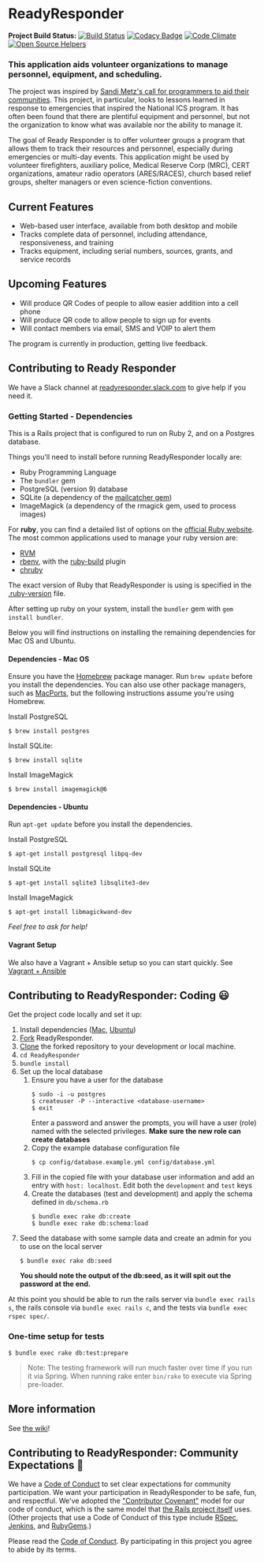 # ReadyResponder

**Project Build Status:** [![Build Status](https://api.travis-ci.org/ReadyResponder/ReadyResponder.svg?branch=development)](https://travis-ci.org/ReadyResponder/ReadyResponder) [![Codacy Badge](https://api.codacy.com/project/badge/Grade/2155146098fe428d9f6e11951f5ed75a)](https://www.codacy.com/app/kfallon/ReadyResponder?utm_source=github.com&amp;utm_medium=referral&amp;utm_content=ReadyResponder/ReadyResponder&amp;utm_campaign=Badge_Grade) [![Code Climate](https://codeclimate.com/github/ReadyResponder/ReadyResponder/badges/gpa.svg)](https://codeclimate.com/github/ReadyResponder/ReadyResponder)
[![Open Source Helpers](https://www.codetriage.com/readyresponder/readyresponder/badges/users.svg)](https://www.codetriage.com/readyresponder/readyresponder)

### This application aids volunteer organizations to manage personnel, equipment, and scheduling.

The project was inspired by [Sandi Metz's call for programmers to aid their communities](https://www.youtube.com/watch?feature=player_detailpage&v=fhpT6Pc4AqM#t=1931). This project, in particular, looks to lessons learned in response to emergencies that inspired the National ICS program. It has often been found that there are plentiful equipment and personnel, but not the organization to know what was available nor the ability to manage it.

The goal of Ready Responder is to offer volunteer groups a program that allows them to track their resources and personnel, especially during emergencies or multi-day events. This application might be used by volunteer firefighters, auxiliary police, Medical Reserve Corp (MRC), CERT organizations, amateur radio operators (ARES/RACES), church based relief groups, shelter managers or even science-fiction conventions.

## Current Features

* Web-based user interface, available from both desktop and mobile
* Tracks complete data of personnel, including attendance, responsiveness, and training
* Tracks equipment, including serial numbers, sources, grants, and service records

## Upcoming Features

* Will produce QR Codes of people to allow easier addition into a cell phone
* Will produce QR code to allow people to sign up for events
* Will contact members via email, SMS and VOIP to alert them

The program is currently in production, getting live feedback.

## Contributing to Ready Responder
We have a Slack channel at [readyresponder.slack.com](https://readyresponder.slack.com) to give help if you need it.

### Getting Started - Dependencies

This is a Rails project that is configured to run on Ruby 2, and on a Postgres database.

Things you'll need to install before running ReadyResponder locally are:

* Ruby Programming Language
* The `bundler` gem
* PostgreSQL (version 9) database
* SQLite (a dependency of the [mailcatcher gem](https://github.com/sj26/mailcatcher))
* ImageMagick (a dependency of the rmagick gem, used to process images)

For **ruby**, you can find a detailed list of options on the [official Ruby website](
https://www.ruby-lang.org/en/documentation/installation/). The most common
applications used to manage your ruby version are:

* [RVM](https://rvm.io)
* [rbenv](https://github.com/rbenv/rbenv#readme), with the
  [ruby-build](https://github.com/rbenv/ruby-build#readme) plugin
* [chruby](https://github.com/postmodern/chruby#readme)

The exact version of Ruby that ReadyResponder is using is specified in the
[.ruby-version](.ruby-version) file.

After setting up ruby on your system, install the `bundler` gem with `gem
install bundler`.

Below you will find instructions on installing the remaining dependencies for Mac
OS and Ubuntu.

#### Dependencies - Mac OS

Ensure you have the [Homebrew](https://brew.sh/) package manager. Run `brew
update` before you install the dependencies. You can also use other package
managers, such as [MacPorts](https://www.macports.org/install.php), but the
following instructions assume you're using Homebrew.

Install PostgreSQL

```shell
$ brew install postgres
```

Install SQLite:

```shell
$ brew install sqlite
```

Install ImageMagick

```shell
$ brew install imagemagick@6
```

#### Dependencies - Ubuntu

Run `apt-get update` before you install the dependencies.

Install PostgreSQL

```shell
$ apt-get install postgresql libpq-dev
```

Install SQLite

```shell
$ apt-get install sqlite3 libsqlite3-dev
```

Install ImageMagick

```shell
$ apt-get install libmagickwand-dev
```

*Feel free to ask for help!*

#### Vagrant Setup

We also have a Vagrant + Ansible setup so you can start quickly. See [Vagrant + Ansible](roles/)

## Contributing to ReadyResponder: Coding :smiley:

Get the project code locally and set it up:

1. Install dependencies ([Mac](#dependencies---mac-os),
   [Ubuntu](#dependencies---ubuntu))
2. [Fork](https://help.github.com/articles/fork-a-repo) ReadyResponder.
3. [Clone](https://help.github.com/articles/cloning-a-repository/) the forked
   repository to your development or local machine.
4. `cd ReadyResponder`
5. `bundle install`
6. Set up the local database
    1. Ensure you have a user for the database
        ```shell
        $ sudo -i -u postgres
        $ createuser -P --interactive <database-username>
        $ exit
        ```
        Enter a password and answer the prompts, you will have a user (role)
        named <database-username> with the selected privileges. **Make sure the new
        role can create databases**
    2. Copy the example database configuration file
        ```shell
        $ cp config/database.example.yml config/database.yml
        ```
    3. Fill in the copied file with your database user information and add
        an entry with `host: localhost`. Edit both the `development` and `test`
        keys
    4. Create the databases (test and development) and apply the schema defined in
        `db/schema.rb`
        ```shell
        $ bundle exec rake db:create
        $ bundle exec rake db:schema:load
        ```
7. Seed the database with some sample data and create an admin for you to use on the local server
    ```shell
    $ bundle exec rake db:seed
    ```
    **You should note the output of the db:seed, as it will spit out the password at the end.**

At this point you should be able to run the rails server via `bundle exec rails s`, the rails console via `bundle exec rails c`, and the tests via `bundle exec rspec spec/`.

### One-time setup for tests

```shell
$ bundle exec rake db:test:prepare
```

> Note: The testing framework will run much faster over time if you run it via Spring. When running rake enter `bin/rake` to execute via Spring pre-loader.

## More information

See [the wiki](https://github.com/ReadyResponder/ReadyResponder/wiki)!

## Contributing to ReadyResponder: Community Expectations :raised_hands:

We have a [Code of Conduct](CODE_OF_CONDUCT.md) to set clear expectations for community participation. We want your participation in ReadyResponder to be safe, fun, and respectful. We've adopted the ["Contributor Covenant"](http://contributor-covenant.org/) model for our code of conduct, which is the same model that [the Rails project itself](http://rubyonrails.org/conduct/) uses. (Other projects that use a Code of Conduct of this type include [RSpec](https://github.com/rspec/rspec/blob/master/code_of_conduct.md), [Jenkins](https://jenkins-ci.org/conduct/), and [RubyGems](https://github.com/rubygems/rubygems/blob/master/CODE_OF_CONDUCT.md).)

Please read the [Code of Conduct](CODE_OF_CONDUCT.md). By participating in this project you agree to abide by its terms.
